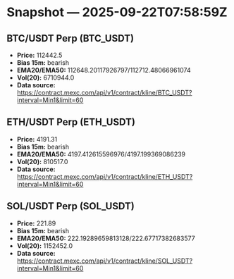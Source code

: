 # Snapshot — 2025-09-22T07:58:59Z

## BTC/USDT Perp (BTC_USDT)
- **Price:** 112442.5
- **Bias 15m:** bearish
- **EMA20/EMA50:** 112648.20117926797/112712.48066961074
- **Vol(20):** 6710944.0
- **Data source:** https://contract.mexc.com/api/v1/contract/kline/BTC_USDT?interval=Min1&limit=60

## ETH/USDT Perp (ETH_USDT)
- **Price:** 4191.31
- **Bias 15m:** bearish
- **EMA20/EMA50:** 4197.412615596976/4197.199369086239
- **Vol(20):** 810517.0
- **Data source:** https://contract.mexc.com/api/v1/contract/kline/ETH_USDT?interval=Min1&limit=60

## SOL/USDT Perp (SOL_USDT)
- **Price:** 221.89
- **Bias 15m:** bearish
- **EMA20/EMA50:** 222.19289659813128/222.67717382683577
- **Vol(20):** 1152452.0
- **Data source:** https://contract.mexc.com/api/v1/contract/kline/SOL_USDT?interval=Min1&limit=60
